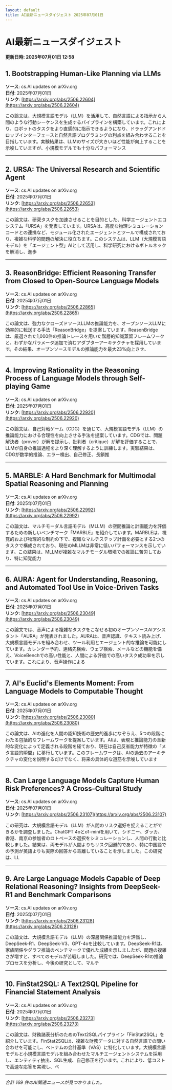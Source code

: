 ```yaml
---
layout: default
title: AI最新ニュースダイジェスト 2025年07月01日
---
```


# AI最新ニュースダイジェスト
**更新日時: 2025年07月01日 12:58**

## 1. Bootstrapping Human-Like Planning via LLMs

**ソース**: cs.AI updates on arXiv.org  
**日付**: 2025年07月01日  
**リンク**: [https://arxiv.org/abs/2506.22604](https://arxiv.org/abs/2506.22604)  

この論文は、大規模言語モデル（LLM）を活用して、自然言語による指示から人間のような行動シーケンスを生成するパイプラインを構築しています。これにより、ロボットのタスクをより直感的に指示できるようになり、ドラッグアンドドロップインターフェースと自然言語プログラミングの利点を組み合わせることを目指しています。実験結果は、LLMのサイズが大きいほど性能が向上することを示唆していますが、小規模モデルでも十分なパフォーマンス  

---

## 2. URSA: The Universal Research and Scientific Agent

**ソース**: cs.AI updates on arXiv.org  
**日付**: 2025年07月01日  
**リンク**: [https://arxiv.org/abs/2506.22653](https://arxiv.org/abs/2506.22653)  

この論文は、研究タスクを加速させることを目的とした、科学エージェントエコシステム「URSA」を発表しています。URSAは、高度な物理シミュレーションコードとの連携など、モジュール化されたエージェントとツールで構成されており、複雑な科学的問題の解決に役立ちます。このシステムは、LLM（大規模言語モデル）を「エージェント型」AIとして活用し、科学研究におけるボトルネックを解消し、進歩  

---

## 3. ReasonBridge: Efficient Reasoning Transfer from Closed to Open-Source Language Models

**ソース**: cs.AI updates on arXiv.org  
**日付**: 2025年07月01日  
**リンク**: [https://arxiv.org/abs/2506.22865](https://arxiv.org/abs/2506.22865)  

この論文は、強力なクローズドソースLLMの推論能力を、オープンソースLLMに効率的に転送する手法「ReasonBridge」を提案しています。ReasonBridgeは、厳選された1,000件の推論トレースを用いた階層的知識蒸留フレームワークと、わずかなパラメータ追加で済むアダプターアーキテクチャを採用しています。その結果、オープンソースモデルの推論能力を最大23%向上させ、  

---

## 4. Improving Rationality in the Reasoning Process of Language Models through Self-playing Game

**ソース**: cs.AI updates on arXiv.org  
**日付**: 2025年07月01日  
**リンク**: [https://arxiv.org/abs/2506.22920](https://arxiv.org/abs/2506.22920)  

この論文は、自己対戦ゲーム（CDG）を通じて、大規模言語モデル（LLM）の推論能力における合理性を向上させる手法を提案しています。CDGでは、問題解決者（prover）が解を提示し、批判者（critique）が解を評価することで、LLMが自身の推論過程をより深く理解するように訓練します。実験結果は、CDGが数学的推論、エラー検出、自己修正、長鎖推  

---

## 5. MARBLE: A Hard Benchmark for Multimodal Spatial Reasoning and Planning

**ソース**: cs.AI updates on arXiv.org  
**日付**: 2025年07月01日  
**リンク**: [https://arxiv.org/abs/2506.22992](https://arxiv.org/abs/2506.22992)  

この論文は、マルチモーダル言語モデル（MLLM）の空間推論と計画能力を評価するための新しいベンチマーク「MARBLE」を紹介しています。MARBLEは、視覚的および物理的な制約の下で、複雑なマルチステップ計画を必要とする2つのタスクで構成されており、現在のMLLMは非常に低いパフォーマンスを示しています。この結果は、MLLMが複雑なマルチモーダル環境での推論に苦労しており、特に知覚能力  

---

## 6. AURA: Agent for Understanding, Reasoning, and Automated Tool Use in Voice-Driven Tasks

**ソース**: cs.AI updates on arXiv.org  
**日付**: 2025年07月01日  
**リンク**: [https://arxiv.org/abs/2506.23049](https://arxiv.org/abs/2506.23049)  

この論文では、音声による複雑なタスクをこなせる初のオープンソースAIアシスタント「AURA」が発表されました。AURAは、音声認識、テキスト読み上げ、大規模言語モデルを組み合わせ、ツール利用とエージェント的な推論を可能にしています。カレンダー予約、連絡先検索、ウェブ検索、メールなどの機能を備え、VoiceBenchでの高い性能と、人間による評価での高いタスク成功率を示しています。これにより、音声操作による  

---

## 7. AI's Euclid's Elements Moment: From Language Models to Computable Thought

**ソース**: cs.AI updates on arXiv.org  
**日付**: 2025年07月01日  
**リンク**: [https://arxiv.org/abs/2506.23080](https://arxiv.org/abs/2506.23080)  

この論文は、AIの進化を人間の認知技術の歴史的進歩になぞらえ、5つの段階にわたる包括的なフレームワークを提案しています。AIは、表現と推論能力の革新的な変化によって定義される段階を経ており、現在は自己反省能力が特徴の「メタ言語的瞬間」に移行しています。このフレームワークは、AIの過去のアーキテクチャの変化を説明するだけでなく、将来の具体的な道筋を示唆しています  

---

## 8. Can Large Language Models Capture Human Risk Preferences? A Cross-Cultural Study

**ソース**: cs.AI updates on arXiv.org  
**日付**: 2025年07月01日  
**リンク**: [https://arxiv.org/abs/2506.23107](https://arxiv.org/abs/2506.23107)  

この研究は、大規模言語モデル（LLM）が人間のリスク選好を捉えることができるかを調査しました。ChatGPT 4oとo1-miniを用いて、シドニー、ダッカ、香港、南京の参加者のロトベースの選択をシミュレーションし、人間の行動と比較しました。結果は、両モデルが人間よりもリスク回避的であり、特に中国語での予測が英語よりも実際の回答から乖離していることを示しました。この研究は、LL  

---

## 9. Are Large Language Models Capable of Deep Relational Reasoning? Insights from DeepSeek-R1 and Benchmark Comparisons

**ソース**: cs.AI updates on arXiv.org  
**日付**: 2025年07月01日  
**リンク**: [https://arxiv.org/abs/2506.23128](https://arxiv.org/abs/2506.23128)  

この論文は、大規模言語モデル（LLM）の深層関係推論能力を評価し、DeepSeek-R1、DeepSeek-V3、GPT-4oを比較しています。DeepSeek-R1は、家族関係やグラフ推論のベンチマークで優れた成績を示しましたが、問題の複雑さが増すと、すべてのモデルが苦戦しました。研究では、DeepSeek-R1の推論プロセスを分析し、今後の研究として、マルチ  

---

## 10. FinStat2SQL: A Text2SQL Pipeline for Financial Statement Analysis

**ソース**: cs.AI updates on arXiv.org  
**日付**: 2025年07月01日  
**リンク**: [https://arxiv.org/abs/2506.23273](https://arxiv.org/abs/2506.23273)  

この論文は、財務諸表分析のためのText2SQLパイプライン「FinStat2SQL」を紹介しています。FinStat2SQLは、複雑な財務データに対する自然言語での問い合わせを可能にし、ベトナムの会計基準（VAS）に特化しています。大規模言語モデルと小規模言語モデルを組み合わせたマルチエージェントシステムを採用し、エンティティ抽出、SQL生成、自己修正を行います。これにより、低コストで高速な応答を実現し、ベ  

---

*合計 169 件のAI関連ニュースが見つかりました。*
